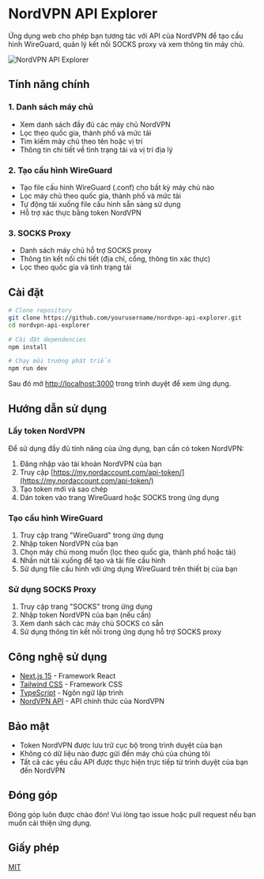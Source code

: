 # NordVPN API Explorer

Ứng dụng web cho phép bạn tương tác với API của NordVPN để tạo cấu hình WireGuard, quản lý kết nối SOCKS proxy và xem thông tin máy chủ.

![NordVPN API Explorer](https://i.imgur.com/placeholder.png)

## Tính năng chính

### 1. Danh sách máy chủ

- Xem danh sách đầy đủ các máy chủ NordVPN
- Lọc theo quốc gia, thành phố và mức tải
- Tìm kiếm máy chủ theo tên hoặc vị trí
- Thông tin chi tiết về tình trạng tải và vị trí địa lý

### 2. Tạo cấu hình WireGuard

- Tạo file cấu hình WireGuard (.conf) cho bất kỳ máy chủ nào
- Lọc máy chủ theo quốc gia, thành phố và mức tải
- Tự động tải xuống file cấu hình sẵn sàng sử dụng
- Hỗ trợ xác thực bằng token NordVPN

### 3. SOCKS Proxy

- Danh sách máy chủ hỗ trợ SOCKS proxy
- Thông tin kết nối chi tiết (địa chỉ, cổng, thông tin xác thực)
- Lọc theo quốc gia và tình trạng tải

## Cài đặt

```bash
# Clone repository
git clone https://github.com/yourusername/nordvpn-api-explorer.git
cd nordvpn-api-explorer

# Cài đặt dependencies
npm install

# Chạy môi trường phát triển
npm run dev
```

Sau đó mở [http://localhost:3000](http://localhost:3000) trong trình duyệt để xem ứng dụng.

## Hướng dẫn sử dụng

### Lấy token NordVPN

Để sử dụng đầy đủ tính năng của ứng dụng, bạn cần có token NordVPN:

1. Đăng nhập vào tài khoản NordVPN của bạn
2. Truy cập [https://my.nordaccount.com/api-token/](https://my.nordaccount.com/api-token/)
3. Tạo token mới và sao chép
4. Dán token vào trang WireGuard hoặc SOCKS trong ứng dụng

### Tạo cấu hình WireGuard

1. Truy cập trang "WireGuard" trong ứng dụng
2. Nhập token NordVPN của bạn
3. Chọn máy chủ mong muốn (lọc theo quốc gia, thành phố hoặc tải)
4. Nhấn nút tải xuống để tạo và tải file cấu hình
5. Sử dụng file cấu hình với ứng dụng WireGuard trên thiết bị của bạn

### Sử dụng SOCKS Proxy

1. Truy cập trang "SOCKS" trong ứng dụng
2. Nhập token NordVPN của bạn (nếu cần)
3. Xem danh sách các máy chủ SOCKS có sẵn
4. Sử dụng thông tin kết nối trong ứng dụng hỗ trợ SOCKS proxy

## Công nghệ sử dụng

- [Next.js 15](https://nextjs.org/) - Framework React
- [Tailwind CSS](https://tailwindcss.com/) - Framework CSS
- [TypeScript](https://www.typescriptlang.org/) - Ngôn ngữ lập trình
- [NordVPN API](https://api.nordvpn.com/v1) - API chính thức của NordVPN

## Bảo mật

- Token NordVPN được lưu trữ cục bộ trong trình duyệt của bạn
- Không có dữ liệu nào được gửi đến máy chủ của chúng tôi
- Tất cả các yêu cầu API được thực hiện trực tiếp từ trình duyệt của bạn đến NordVPN

## Đóng góp

Đóng góp luôn được chào đón! Vui lòng tạo issue hoặc pull request nếu bạn muốn cải thiện ứng dụng.

## Giấy phép

[MIT](LICENSE)
